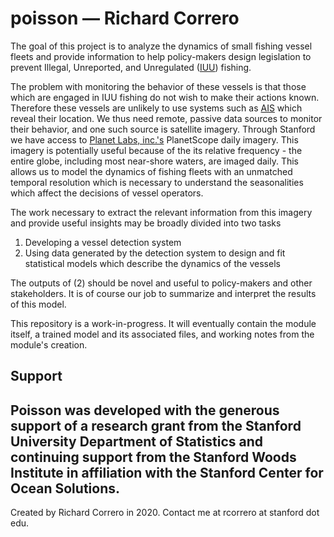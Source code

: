poisson &mdash; Richard Correro
==============================

The goal of this project is to analyze the dynamics of small fishing vessel fleets and provide information to help policy-makers design legislation to prevent Illegal, Unreported, and Unregulated ([IUU](https://en.wikipedia.org/wiki/Illegal,_unreported_and_unregulated_fishing)) fishing.

The problem with monitoring the behavior of these vessels is that those which are engaged in IUU fishing do not wish to make their actions known. Therefore these vessels are unlikely to use systems such as [AIS](https://en.wikipedia.org/wiki/Automatic_identification_system) which reveal their location. We thus need remote, passive data sources to monitor their behavior, and one such source is satellite imagery. Through Stanford we have access to [Planet Labs, inc.'s](https://www.planet.com/) PlanetScope daily imagery. This imagery is potentially useful because of the its relative frequency - the entire globe, including most near-shore waters, are imaged daily. This allows us to model the dynamics of fishing fleets with an unmatched temporal resolution which is necessary to understand the seasonalities which affect the decisions of vessel operators. 

The work necessary to extract the relevant information from this imagery and provide useful insights may be broadly divided into two tasks

1. Developing a vessel detection system
2. Using data generated by the detection system to design and fit statistical models which describe the dynamics of the vessels

The outputs of (2) should be novel and useful to policy-makers and other stakeholders. It is of course our job to summarize and interpret the results of this model.

This repository is a work-in-progress. It will eventually contain the module itself, a trained model and its associated files, and working notes from the module's creation.

Support
-----------
Poisson was developed with the generous support of a research grant from the Stanford University Department of Statistics and continuing support from the Stanford Woods Institute in affiliation with the Stanford Center for Ocean Solutions.
------------
Created by Richard Correro in 2020. Contact me at rcorrero at stanford dot edu.